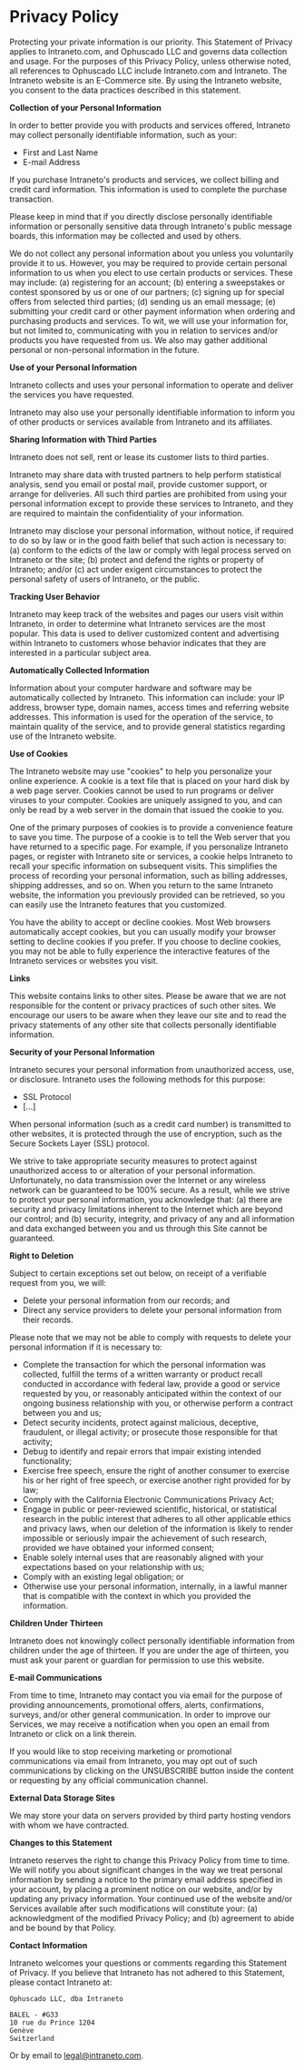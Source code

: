 <!-- status: Published -->
<!-- created: 2020-07-24 13:37:00+00:00 -->
<!-- language: en -->
<!-- title: Privacy Policy -->

# Privacy Policy

Protecting your private information is our priority. This Statement of Privacy applies to Intraneto.com, and Ophuscado LLC and governs data collection and usage. For the purposes of this Privacy Policy, unless otherwise noted, all references to Ophuscado LLC include Intraneto.com and Intraneto. The Intraneto website is an E-Commerce site. By using the Intraneto website, you consent to the data practices described in this statement.

**Collection of your Personal Information**

In order to better provide you with products and services offered, Intraneto may collect personally identifiable information, such as your:

- First and Last Name
- E-mail Address

If you purchase Intraneto's products and services, we collect billing and credit card information. This information is used to complete the purchase transaction.

Please keep in mind that if you directly disclose personally identifiable information or personally sensitive data through Intraneto's public message boards, this information may be collected and used by others.

We do not collect any personal information about you unless you voluntarily provide it to us. However, you may be required to provide certain personal information to us when you elect to use certain products or services. These may include: (a) registering for an account; (b) entering a sweepstakes or contest sponsored by us or one of our partners; (c) signing up for special offers from selected third parties; (d) sending us an email message; (e) submitting your credit card or other payment information when ordering and purchasing products and services. To wit, we will use your information for, but not limited to, communicating with you in relation to services and/or products you have requested from us. We also may gather additional personal or non-personal information in the future.

**Use of your Personal Information**

Intraneto collects and uses your personal information to operate and deliver the services you have requested.

Intraneto may also use your personally identifiable information to inform you of other products or services available from Intraneto and its affiliates.

**Sharing Information with Third Parties**

Intraneto does not sell, rent or lease its customer lists to third parties.

Intraneto may share data with trusted partners to help perform statistical analysis, send you email or postal mail, provide customer support, or arrange for deliveries. All such third parties are prohibited from using your personal information except to provide these services to Intraneto, and they are required to maintain the confidentiality of your information.

Intraneto may disclose your personal information, without notice, if required to do so by law or in the good faith belief that such action is necessary to: (a) conform to the edicts of the law or comply with legal process served on Intraneto or the site; (b) protect and defend the rights or property of Intraneto; and/or (c) act under exigent circumstances to protect the personal safety of users of Intraneto, or the public.

**Tracking User Behavior**

Intraneto may keep track of the websites and pages our users visit within Intraneto, in order to determine what Intraneto services are the most popular. This data is used to deliver customized content and advertising within Intraneto to customers whose behavior indicates that they are interested in a particular subject area.

**Automatically Collected Information**

Information about your computer hardware and software may be automatically collected by Intraneto. This information can include: your IP address, browser type, domain names, access times and referring website addresses. This information is used for the operation of the service, to maintain quality of the service, and to provide general statistics regarding use of the Intraneto website.

**Use of Cookies**

The Intraneto website may use "cookies" to help you personalize your online experience. A cookie is a text file that is placed on your hard disk by a web page server. Cookies cannot be used to run programs or deliver viruses to your computer. Cookies are uniquely assigned to you, and can only be read by a web server in the domain that issued the cookie to you.

One of the primary purposes of cookies is to provide a convenience feature to save you time. The purpose of a cookie is to tell the Web server that you have returned to a specific page. For example, if you personalize Intraneto pages, or register with Intraneto site or services, a cookie helps Intraneto to recall your specific information on subsequent visits. This simplifies the process of recording your personal information, such as billing addresses, shipping addresses, and so on. When you return to the same Intraneto website, the information you previously provided can be retrieved, so you can easily use the Intraneto features that you customized.

You have the ability to accept or decline cookies. Most Web browsers automatically accept cookies, but you can usually modify your browser setting to decline cookies if you prefer. If you choose to decline cookies, you may not be able to fully experience the interactive features of the Intraneto services or websites you visit.

**Links**

This website contains links to other sites. Please be aware that we are not responsible for the content or privacy practices of such other sites. We encourage our users to be aware when they leave our site and to read the privacy statements of any other site that collects personally identifiable information.

**Security of your Personal Information**

Intraneto secures your personal information from unauthorized access, use, or disclosure. Intraneto uses the following methods for this purpose:

- SSL Protocol
- [...]

When personal information (such as a credit card number) is transmitted to other websites, it is protected through the use of encryption, such as the Secure Sockets Layer (SSL) protocol.

We strive to take appropriate security measures to protect against unauthorized access to or alteration of your personal information. Unfortunately, no data transmission over the Internet or any wireless network can be guaranteed to be 100% secure. As a result, while we strive to protect your personal information, you acknowledge that: (a) there are security and privacy limitations inherent to the Internet which are beyond our control; and (b) security, integrity, and privacy of any and all information and data exchanged between you and us through this Site cannot be guaranteed.

**Right to Deletion**

Subject to certain exceptions set out below, on receipt of a verifiable request from you, we will:

- Delete your personal information from our records; and
- Direct any service providers to delete your personal information from their records.

Please note that we may not be able to comply with requests to delete your personal information if it is necessary to:

- Complete the transaction for which the personal information was collected, fulfill the terms of a written warranty or product recall conducted in accordance with federal law, provide a good or service requested by you, or reasonably anticipated within the context of our ongoing business relationship with you, or otherwise perform a contract between you and us;
- Detect security incidents, protect against malicious, deceptive, fraudulent, or illegal activity; or prosecute those responsible for that activity;
- Debug to identify and repair errors that impair existing intended functionality;
- Exercise free speech, ensure the right of another consumer to exercise his or her right of free speech, or exercise another right provided for by law;
- Comply with the California Electronic Communications Privacy Act;
- Engage in public or peer-reviewed scientific, historical, or statistical research in the public interest that adheres to all other applicable ethics and privacy laws, when our deletion of the information is likely to render impossible or seriously impair the achievement of such research, provided we have obtained your informed consent;
- Enable solely internal uses that are reasonably aligned with your expectations based on your relationship with us;
- Comply with an existing legal obligation; or
- Otherwise use your personal information, internally, in a lawful manner that is compatible with the context in which you provided the information.

**Children Under Thirteen**

Intraneto does not knowingly collect personally identifiable information from children under the age of thirteen. If you are under the age of thirteen, you must ask your parent or guardian for permission to use this website.

**E-mail Communications**

From time to time, Intraneto may contact you via email for the purpose of providing announcements, promotional offers, alerts, confirmations, surveys, and/or other general communication. In order to improve our Services, we may receive a notification when you open an email from Intraneto or click on a link therein.

If you would like to stop receiving marketing or promotional communications via email from Intraneto, you may opt out of such communications by clicking on the UNSUBSCRIBE button inside the content or requesting by any official communication channel.

**External Data Storage Sites**

We may store your data on servers provided by third party hosting vendors with whom we have contracted.

**Changes to this Statement**

Intraneto reserves the right to change this Privacy Policy from time to time. We will notify you about significant changes in the way we treat personal information by sending a notice to the primary email address specified in your account, by placing a prominent notice on our website, and/or by updating any privacy information. Your continued use of the website and/or Services available after such modifications will constitute your: (a) acknowledgment of the modified Privacy Policy; and (b) agreement to abide and be bound by that Policy.

**Contact Information**

Intraneto welcomes your questions or comments regarding this Statement of Privacy. If you believe that Intraneto has not adhered to this Statement, please contact Intraneto at:

    Ophuscado LLC, dba Intraneto

    BALEL - #G33
    10 rue du Prince 1204
    Genève
    Switzerland

Or by email to [legal@intraneto.com](mailto:legal@intraneto.com).
